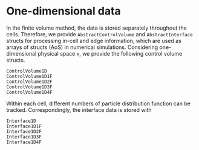 # One-dimensional data

In the finite volume method, the data is stored separately throughout the cells.
Therefore, we provide `AbstractControlVolume` and `AbstractInterface` structs for processing in-cell and edge information,
which are used as arrays of structs (AoS) in numerical simulations.
Considering one-dimensional physical space ``x``, we provide the following control volume structs.

```@docs
ControlVolume1D
ControlVolume1D1F
ControlVolume1D2F
ControlVolume1D3F
ControlVolume1D4F
```

Within each cell, different numbers of particle distribution function can be tracked.
Correspondingly, the interface data is stored with

```@docs
Interface1D
Interface1D1F
Interface1D2F
Interface1D3F
Interface1D4F
```